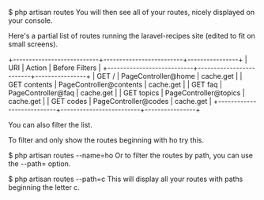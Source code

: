 
$ php artisan routes
You will then see all of your routes, nicely displayed on your console.

Here's a partial list of routes running the laravel-recipes site (edited to fit on small screens).

+---------------------------+-------------------------+----------------+
| URI                       | Action                  | Before Filters |
+---------------------------+-------------------------+----------------+
| GET /                     | PageController@home     | cache.get      |
| GET contents              | PageController@contents | cache.get      |
| GET faq                   | PageController@faq      | cache.get      |
| GET topics                | PageController@topics   | cache.get      |
| GET codes                 | PageController@codes    | cache.get      |
+---------------------------+-------------------------+----------------+

You can also filter the list.

To filter and only show the routes beginning with ho try this.

$ php artisan routes --name=ho
Or to filter the routes by path, you can use the --path= option.

$ php artisan routes --path=c
This will display all your routes with paths beginning the letter c.